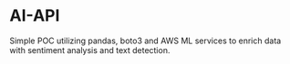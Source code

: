# AI-API
Simple POC utilizing pandas, boto3 and AWS ML services to enrich data with sentiment analysis and text detection.
